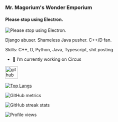 ### Mr. Magorium's Wonder Emporium
#### Please stop using Electron.
![Please stop using Electron.](https://media4.giphy.com/media/cdynMKOQGkHKM/giphy.gif?cid=ecf05e47uxd02g4b2vxtao54t16lj1lmwl8qzo3bamxq8amy&rid=giphy.gif&ct=g)

Django abuser. Shameless Java pusher. C++/D fan.

Skills: C++, D, Python, Java, Typescript, shit posting

- 🔭 I’m currently working on Circus 


[<img src='https://cdn.jsdelivr.net/npm/simple-icons@3.0.1/icons/github.svg' alt='github' height='40'>](https://github.com/zkxjzmswkwl)  

[![Top Langs](https://github-readme-stats.vercel.app/api/top-langs/?username=zkxjzmswkwl)](https://github.com/anuraghazra/github-readme-stats)

![GitHub metrics](https://metrics.lecoq.io/zkxjzmswkwl)  

![GitHub streak stats](https://github-readme-streak-stats.herokuapp.com/?user=zkxjzmswkwl)  

![Profile views](https://gpvc.arturio.dev/zkxjzmswkwl)  
